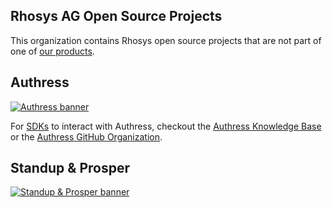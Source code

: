 
## Rhosys AG Open Source Projects

This organization contains Rhosys open source projects that are not part of one of [our products](https://rhosys.ch).


## Authress
[![Authress banner](https://authress.io/static/images/media-banner.png)](https://github.com/Authress)

For [SDKs](https://authress.io/knowledge-base/docs/SDKs) to interact with Authress, checkout the [Authress Knowledge Base](https://authress.io/knowledge-base/docs/SDKs) or the [Authress GitHub Organization](https://github.com/Authress).

## Standup & Prosper

[![Standup & Prosper banner](https://standup-and-prosper.com/static/images/twitter-banner.jpg)](https://standup-and-prosper.com)
